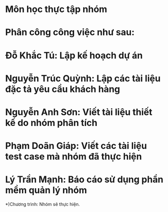 # Môn học thực tập nhóm 
# Phân công công việc như sau:
# Đỗ Khắc Tú: Lập kế hoạch dự án
# Nguyễn Trúc Quỳnh: Lập các tài liệu đặc tả yêu cầu khách hàng
# Nguyễn Anh Sơn: Viết tài liệu thiết kế do nhóm phân tích
# Phạm Doãn Giáp: Viết các tài liệu test case mà nhóm đã thực hiện
# Lý Trần Mạnh: Báo cáo sử dụng phần mềm quản lý nhóm 

*)Chương trình: Nhóm sẽ thực hiện.


